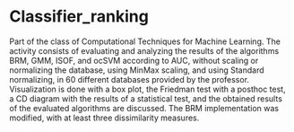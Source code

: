 # Classifier_ranking
Part of the class of Computational Techniques for Machine Learning. The activity consists of evaluating and analyzing the results of the algorithms BRM, GMM, ISOF, and ocSVM according to AUC, without scaling or normalizing the database, using MinMax scaling, and using Standard normalizing, in 60 different databases provided by the professor. Visualization is done with a box plot, the Friedman test with a posthoc test, a CD diagram with the results of a statistical test, and the obtained results of the evaluated algorithms are discussed. The BRM implementation was modified, with at least three dissimilarity measures.
